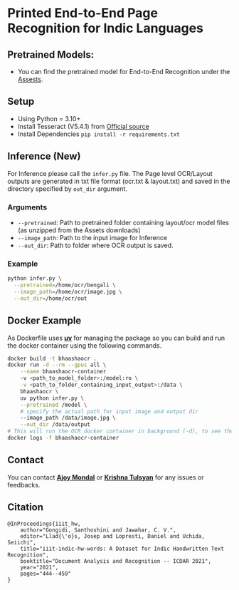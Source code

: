 # Printed End-to-End Page Recognition for Indic Languages

## Pretrained Models:
- You can find the pretrained model for End-to-End Recognition under the [Assests](https://github.com/NLTM-OCR/BhaashaOCR/releases).

## Setup
- Using Python = 3.10+
- Install Tesseract (V5.4.1) from [Official source](https://tesseract-ocr.github.io/tessdoc/Installation.html)
- Install Dependencies `pip install -r requirements.txt`

## Inference (New)

For Inference please call the `infer.py` file. The Page level OCR/Layout outputs are generated in txt file format (ocr.txt & layout.txt) and saved in the directory specified by `out_dir` argument.

### Arguments
* `--pretrained`: Path to pretrained folder containing layout/ocr model files (as unzipped from the Assets downloads)
* `--image_path`: Path to the input image for Inference
* `--out_dir`: Path to folder where OCR output is saved.

### Example

```bash
python infer.py \
  --pretrained=/home/ocr/bengali \
  --image_path=/home/ocr/image.jpg \
  --out_dir=/home/ocr/out
```

## Docker Example

As Dockerfile uses **[uv](https://docs.astral.sh/uv/)** for managing the package so you can build and run the docker container using the following commands.

```bash
docker build -t bhaashaocr .
docker run -d --rm --gpus all \
	--name bhaashaocr-container
	-v <path_to_model_folder>:/model:ro \
	-v <path_to_folder_containing_input_output>:/data \
	bhaashaocr \
	uv python infer.py \
	--pretrained /model \
	# specify the actual path for input image and output dir
	--image_path /data/image.jpg \
	--out_dir /data/output
# This will run the OCR docker container in background (-d), to see the detailed logs use the following command.
docker logs -f bhaashaocr-container
```

## Contact

You can contact **[Ajoy Mondal](mailto:ajoy.mondal@iiit.ac.in)** or **[Krishna Tulsyan](mailto:krishna.tulsyan@research.iiit.ac.in)** for any issues or feedbacks.

## Citation

```
@InProceedings{iiit_hw,
	author="Gongidi, Santhoshini and Jawahar, C. V.",
	editor="Llad{\'o}s, Josep and Lopresti, Daniel and Uchida, Seiichi",
	title="iiit-indic-hw-words: A Dataset for Indic Handwritten Text Recognition",
	booktitle="Document Analysis and Recognition -- ICDAR 2021",
	year="2021",
	pages="444--459"
}
```
